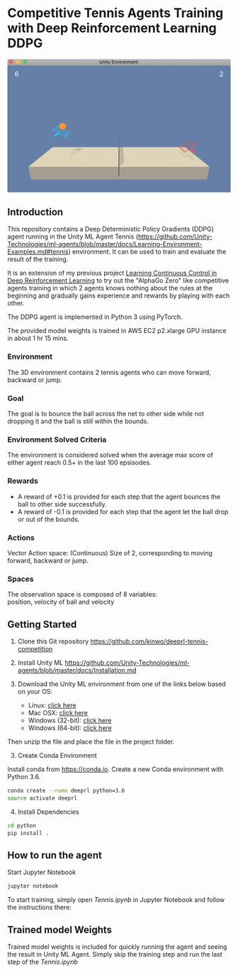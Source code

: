 # Competitive Tennis Agents Training with Deep Reinforcement Learning DDPG

![Agent Playing](https://github.com/kinwo/deeprl-tennis-competition/blob/master/AgentPlaying2.png)

## Introduction
This repository contains a Deep Deterministic Policy Gradients (DDPG) agent running in the Unity ML Agent Tennis (https://github.com/Unity-Technologies/ml-agents/blob/master/docs/Learning-Environment-Examples.md#tennis) environment. It can be used to train and evaluate the result of the training.

It is an extension of my previous project [Learning Continuous Control in Deep Reinforcement Learning](https://github.com/kinwo/deeprl-continuous-control/) to try out the "AlphaGo Zero" like competitive agents training in which 2 agents knows nothing about the rules at the beginning and gradually gains experience and rewards by playing with each other. 

The DDPG agent is implemented in Python 3 using PyTorch.

The provided model weights is trained in AWS EC2 p2.xlarge GPU instance in about 1 hr 15 mins.

### Environment
The 3D environment contains 2 tennis agents who can move forward, backward or jump.

### Goal
The goal is to bounce the ball across the net to other side while not dropping it and the ball is still within the bounds.

### Environment Solved Criteria
The environment is considered solved when the average max score of either agent reach 0.5+ in the last 100 epsisodes.
 
### Rewards
* A reward of +0.1 is provided for each step that the agent bounces the ball to other side successfully.
* A reward of -0.1 is provided for each step that the agent let the ball drop or out of the bounds.

### Actions
Vector Action space: (Continuous) Size of 2, corresponding to moving forward, backward or jump.

### Spaces
The observation space is composed of 8 variables:  
position, velocity of ball and velocity

## Getting Started
1. Clone this Git repository https://github.com/kinwo/deeprl-tennis-competition

2. Install Unity ML
https://github.com/Unity-Technologies/ml-agents/blob/master/docs/Installation.md

3. Download the Unity ML environment from one of the links below based on your OS:
    - Linux: [click here](https://s3-us-west-1.amazonaws.com/udacity-drlnd/P3/Tennis/Tennis_Linux.zip)
    - Mac OSX: [click here](https://s3-us-west-1.amazonaws.com/udacity-drlnd/P3/Tennis/Tennis.app.zip)
    - Windows (32-bit): [click here](https://s3-us-west-1.amazonaws.com/udacity-drlnd/P3/Tennis/Tennis_Windows_x86.zip)
    - Windows (64-bit): [click here](https://s3-us-west-1.amazonaws.com/udacity-drlnd/P3/Tennis/Tennis_Windows_x86_64.zip)

Then unzip the file and place the file in the project folder.

3. Create Conda Environment   

Install conda from https://conda.io. Create a new Conda environment with Python 3.6.

```bash
conda create --name deeprl python=3.6
source activate deeprl
```

4. Install Dependencies
```bash
cd python
pip install .
```


## How to run the agent
Start Jupyter Notebook
```bash
jupyter notebook
```

To start training, simply open *Tennis.ipynb* in Jupyter Notebook and follow the instructions there:

## Trained model Weights
Trained model weights is included for quickly running the agent and seeing the result in Unity ML Agent.
Simply skip the training step and run the last step of the *Tennis.ipynb*
